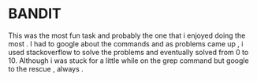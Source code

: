 # BANDIT 
This was the most fun task and probably the one that i enjoyed doing the most . I had to google about the commands and as problems came up , i used stackoverflow to solve the problems and eventually solved from 0 to 10. Although i was stuck for a little while on the grep command but google to the rescue , always . 
